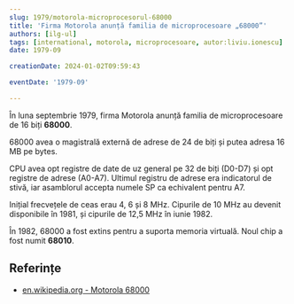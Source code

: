 ```yaml
---
slug: 1979/motorola-microprocesorul-68000
title: 'Firma Motorola anunță familia de microprocesoare „68000”'
authors: [ilg-ul]
tags: [international, motorola, microprocesoare, autor:liviu.ionescu]
date: 1979-09

creationDate: 2024-01-02T09:59:43

eventDate: '1979-09'

---
```


În luna septembrie 1979, firma Motorola anunță familia de microprocesoare
de 16 biți **68000**.

<!-- truncate -->

68000 avea o magistrală externă de adrese de 24 de biți și putea adresa
16 MB pe bytes.

CPU avea opt registre de date de uz general pe 32 de biți (D0-D7)
și opt registre de adrese (A0-A7). Ultimul registru de adrese era indicatorul de stivă, iar asamblorul accepta numele SP ca echivalent
pentru A7.

Inițial frecvețele de ceas erau 4, 6 și 8 MHz. Cipurile de 10 MHz au devenit disponibile în 1981, și cipurile de 12,5 MHz în iunie 1982.

În 1982, 68000 a fost extins pentru a suporta memoria virtuală.
Noul chip a fost numit **68010**.

## Referințe

- [en.wikipedia.org - Motorola 68000](https://en.wikipedia.org/wiki/Motorola_68000)
